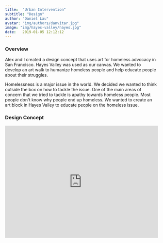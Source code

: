 ```yaml
---
title:  "Urban Intervention"
subtitle: "Design"
author: "Daniel Lau"
avatar: "img/authors/danvitar.jpg"
image: "img/hayes-valley/hayes.jpg"
date:   2019-01-05 12:12:12
---
```


### Overview
Alex and I created a design concept that uses art for homeless advocacy in San Francisco. Hayes Valley was used as our canvas. We wanted to develop an art walk to humanize homeless people and help educate people about their struggles.

Homelessness is a major issue in the world. We decided we wanted to think outside the box on how to tackle the issue. One of the main areas of concern that we tried to tackle is apathy towards homeless people. Most people don't know why people end up homeless. We wanted to create an art block in Hayes Valley to educate people on the homeless issue.

### Design Concept
<iframe width="100%" height="370px" src="https://www.youtube.com/embed/yR1mqN1NIwI" frameborder="0" allow="accelerometer; autoplay; encrypted-media; gyroscope; picture-in-picture" allowfullscreen></iframe>